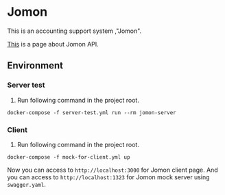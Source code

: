 # Jomon
This is an accounting support system ,"Jomon".

[This](https://traPtitech.github.io/Jomon/dist/index.html) is a page about Jomon API.

## Environment
### Server test
1. Run following command in the project root.
```shell script
docker-compose -f server-test.yml run --rm jomon-server
```
### Client
1. Run following command in the project root.
```shell script
docker-compose -f mock-for-client.yml up
```
Now you can access to `http://localhost:3000` for Jomon client page.
And you can access to `http://localhost:1323` for Jomon mock server using `swagger.yaml`.
